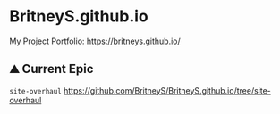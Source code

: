# BritneyS.github.io
My Project Portfolio: https://britneys.github.io/

## :mountain: Current Epic
`site-overhaul`
https://github.com/BritneyS/BritneyS.github.io/tree/site-overhaul
